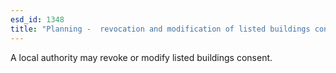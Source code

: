 ```yaml
---
esd_id: 1348
title: "Planning -  revocation and modification of listed buildings consent"
---
```


A local authority may revoke or modify listed buildings consent.

